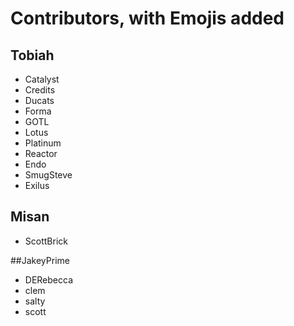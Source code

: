 # Contributors, with Emojis added

## Tobiah

* Catalyst
* Credits
* Ducats
* Forma
* GOTL
* Lotus
* Platinum
* Reactor
* Endo
* SmugSteve
* Exilus

## Misan

* ScottBrick

##JakeyPrime

* DERebecca
* clem
* salty
* scott